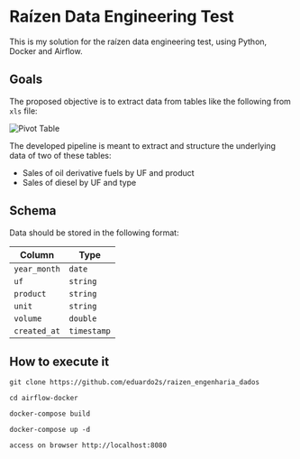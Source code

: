 # Raízen Data Engineering Test

This is my solution for the raízen data engineering test, using Python, Docker and Airflow.

## Goals

The proposed objective is to extract data from tables like the following from `xls` file:
 
![Pivot Table](https://github.com/raizen-analytics/data-engineering-test/raw/master/images/pivot.png)

The developed pipeline is meant to extract and structure the underlying data of two of these tables:

-   Sales of oil derivative fuels by UF and product
-   Sales of diesel by UF and type

## Schema

Data should be stored in the following format:

| Column       | Type        |
| ------------ | ----------- |
| `year_month` | `date`      |
| `uf`         | `string`    |
| `product`    | `string`    |
| `unit`       | `string`    |
| `volume`     | `double`    |
| `created_at` | `timestamp` |

## How to execute it
`git clone https://github.com/eduardo2s/raizen_engenharia_dados`

`cd airflow-docker`

`docker-compose build`

`docker-compose up -d`

`access on browser http://localhost:8080`
